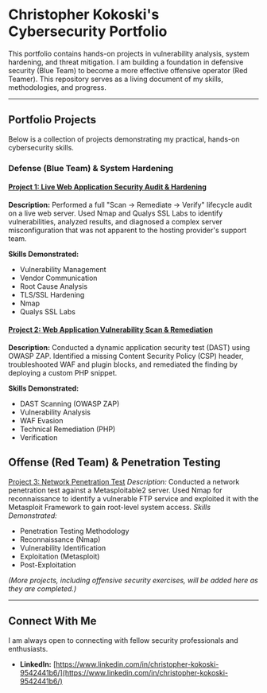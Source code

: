 # Christopher Kokoski's Cybersecurity Portfolio

This portfolio contains hands-on projects in vulnerability analysis, system hardening, and threat mitigation. I am building a foundation in defensive security (Blue Team) to become a more effective offensive operator (Red Teamer). This repository serves as a living document of my skills, methodologies, and progress.

---

## Portfolio Projects
Below is a collection of projects demonstrating my practical, hands-on cybersecurity skills.

### Defense (Blue Team) & System Hardening

#### [Project 1: Live Web Application Security Audit & Hardening](Project-1-WebApp-Audit.md)
**Description:** Performed a full "Scan -> Remediate -> Verify" lifecycle audit on a live web server. Used Nmap and Qualys SSL Labs to identify vulnerabilities, analyzed results, and diagnosed a complex server misconfiguration that was not apparent to the hosting provider's support team.

**Skills Demonstrated:**
* Vulnerability Management
* Vendor Communication
* Root Cause Analysis
* TLS/SSL Hardening
* Nmap
* Qualys SSL Labs

#### [Project 2: Web Application Vulnerability Scan & Remediation](Project-2-WebApp-Vulnerability-Scan.md)
**Description:** Conducted a dynamic application security test (DAST) using OWASP ZAP. Identified a missing Content Security Policy (CSP) header, troubleshooted WAF and plugin blocks, and remediated the finding by deploying a custom PHP snippet.

**Skills Demonstrated:**
* DAST Scanning (OWASP ZAP)
* Vulnerability Analysis
* WAF Evasion
* Technical Remediation (PHP)
* Verification

## Offense (Red Team) & Penetration Testing

[Project 3: Network Penetration Test](https://github.com/Ckokoski/cybersecurity-portfolio/blob/main/Project%203-Network-Penetration%20Test.md)
*Description:* Conducted a network penetration test against a Metasploitable2 server. Used Nmap for reconnaissance to identify a vulnerable FTP service and exploited it with the Metasploit Framework to gain root-level system access.
*Skills Demonstrated:*
- Penetration Testing Methodology
- Reconnaissance (Nmap)
- Vulnerability Identification
- Exploitation (Metasploit)
- Post-Exploitation

*(More projects, including offensive security exercises, will be added here as they are completed.)*

---

## Connect With Me
I am always open to connecting with fellow security professionals and enthusiasts.

- **LinkedIn:** [https://www.linkedin.com/in/christopher-kokoski-9542441b6/](https://www.linkedin.com/in/christopher-kokoski-9542441b6/)
